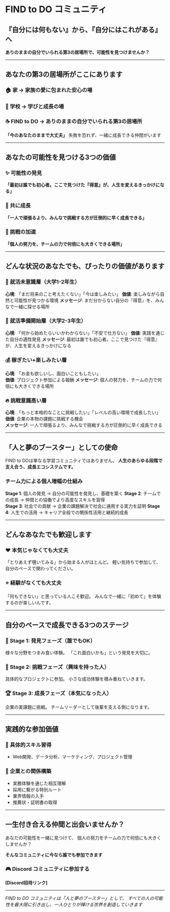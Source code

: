 # FIND to DO コミュニティ

## 『自分には何もない』から、『自分にはこれがある』へ

**ありのままの自分でいられる第3の居場所で、可能性を見つけませんか？**

---

## あなたの第3の居場所がここにあります

### 🏠 家 → 家族の愛に包まれた安心の場
### 🏫 学校 → 学びと成長の場  
### ☕ **FIND to DO** → ありのままの自分でいられる第3の居場所

**「今のあなたのままで大丈夫」**
失敗を恐れず、一緒に成長できる仲間がいます

---

## あなたの可能性を見つける3つの価値

### ✨ 可能性の発見
**「最初は誰でも初心者。ここで見つけた『得意』が、人生を変えるきっかけになる」**

### 👥 共に成長  
**「一人で頑張るより、みんなで挑戦する方が圧倒的に早く成長できる」**

### 🚀 挑戦の加速
**「個人の努力を、チームの力で何倍にも大きくできる場所」**

---

## どんな状況のあなたでも、ぴったりの価値があります

### 🌱 就活未意識層（大学1-2年生）
**心境**: 「まだ将来のこと考えたくない」「今は楽しみたい」
**価値**: 楽しみながら自然と可能性が見つかる環境
**メッセージ**: まだ分からない自分の『得意』を、みんなで一緒に探せる場所

### 🎯 就活準備開始層（大学2-3年生）  
**心境**: 「何から始めたらいいかわからない」「不安で仕方ない」
**価値**: 実践を通じた自分の適性発見
**メッセージ**: 最初は誰でも初心者。ここで見つけた『得意』が、人生を変えるきっかけになる

### 💰 稼ぎたい+楽しみたい層
**心境**: 「お金も欲しいし、面白いこともしたい」  
**価値**: プロジェクト参加による報酬
**メッセージ**: 個人の努力を、チームの力で何倍にも大きくできる場所

### 🔥 挑戦意識高い層
**心境**: 「もっと本格的なことに挑戦したい」「レベルの高い環境で成長したい」
**価値**: 企業の本物の課題に挑戦する機会  
**メッセージ**: 一人で頑張るより、みんなで挑戦する方が圧倒的に早く成長できる

---

## 「人と夢のブースター」としての使命

FIND to DOは単なる学習コミュニティではありません。
**人生のあらゆる段階で支え合う、成長エコシステムです。**

### チーム力による個人増幅の仕組み

**Stage 1**: 個人の発見 → 自分の可能性を発見し、基礎を築く
**Stage 2**: チームでの成長 → 仲間との協働でより高度なスキルを習得  
**Stage 3**: 社会での貢献 → 企業の課題解決で社会に通用する実力を証明
**Stage 4**: 人生での活用 → キャリア全般での関係性活用と継続的成長

---

## どんなあなたでも歓迎します

### ❤️ 本気じゃなくても大丈夫
「とりあえず覗いてみる」から始まる人がほとんど。
軽い気持ちで参加して、自分のペースで関わってください。

### ⭐ 経験がなくても大丈夫  
「何もできない」と思っている人こそ歓迎。
みんなで一緒に「初めて」を体験するのが楽しいんです。

---

## 自分のペースで成長できる3つのステージ

### 🎯 Stage 1: 発見フェーズ（誰でもOK）
様々な分野をつまみ食い体験。
「これ面白いかも」という発見を大切に。

### 🚀 Stage 2: 挑戦フェーズ（興味を持った人）
具体的なプロジェクトに参加。
小さな成功体験を積み重ねていきます。

### 🏆 Stage 3: 成長フェーズ（本気になった人）  
企業の実課題に挑戦。
チームリーダーとして後輩を支える側になります。

---

## 実践的な参加価値

### 🎯 具体的スキル習得
- Web開発、データ分析、マーケティング、プロジェクト管理

### 🏢 企業との関係構築  
- 実務体験を通じた相互理解
- 採用に繋がる特別ルート
- 業界情報の入手
- 推薦状・証明書の取得

---

## 一生付き合える仲間と出会いませんか？

あなたの可能性を一緒に見つけて、
個人の努力をチームの力で何倍にも大きくしませんか？

**そんなコミュニティに今なら誰でも参加できます**

### 🎮 Discord コミュニティに参加する
**[Discord招待リンク]**

---

*FIND to DO コミュニティは「人と夢のブースター」として、
すべての人の可能性を最大限に引き出し、一人ひとりが輝ける世界を創造していきます*